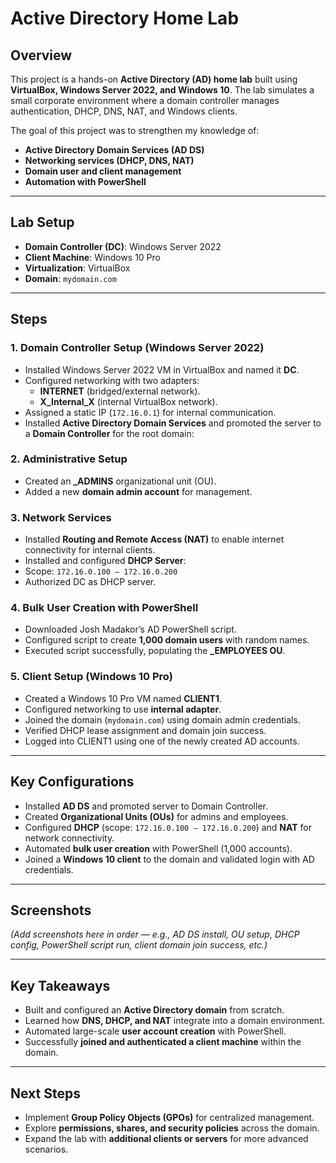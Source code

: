 # Active Directory Home Lab  

## Overview  
This project is a hands-on **Active Directory (AD) home lab** built using **VirtualBox, Windows Server 2022, and Windows 10**. The lab simulates a small corporate environment where a domain controller manages authentication, DHCP, DNS, NAT, and Windows clients.  

The goal of this project was to strengthen my knowledge of:  
- **Active Directory Domain Services (AD DS)**  
- **Networking services (DHCP, DNS, NAT)**  
- **Domain user and client management**  
- **Automation with PowerShell**  

---

## Lab Setup  
- **Domain Controller (DC)**: Windows Server 2022  
- **Client Machine**: Windows 10 Pro  
- **Virtualization**: VirtualBox  
- **Domain**: `mydomain.com`  

---

## Steps  

### 1. Domain Controller Setup (Windows Server 2022)  
- Installed Windows Server 2022 VM in VirtualBox and named it **DC**.  
- Configured networking with two adapters:  
  - **INTERNET** (bridged/external network).  
  - **X_Internal_X** (internal VirtualBox network).  
- Assigned a static IP (`172.16.0.1`) for internal communication.  
- Installed **Active Directory Domain Services** and promoted the server to a **Domain Controller** for the root domain:  

### 2. Administrative Setup  
- Created an **_ADMINS** organizational unit (OU).  
- Added a new **domain admin account** for management.  

### 3. Network Services  
- Installed **Routing and Remote Access (NAT)** to enable internet connectivity for internal clients.  
- Installed and configured **DHCP Server**:  
- Scope: `172.16.0.100 – 172.16.0.200`  
- Authorized DC as DHCP server.  

### 4. Bulk User Creation with PowerShell  
- Downloaded Josh Madakor’s AD PowerShell script.  
- Configured script to create **1,000 domain users** with random names.  
- Executed script successfully, populating the **_EMPLOYEES OU**.  

### 5. Client Setup (Windows 10 Pro)  
- Created a Windows 10 Pro VM named **CLIENT1**.  
- Configured networking to use **internal adapter**.  
- Joined the domain (`mydomain.com`) using domain admin credentials.  
- Verified DHCP lease assignment and domain join success.  
- Logged into CLIENT1 using one of the newly created AD accounts.  

---

## Key Configurations  
- Installed **AD DS** and promoted server to Domain Controller.  
- Created **Organizational Units (OUs)** for admins and employees.  
- Configured **DHCP** (scope: `172.16.0.100 – 172.16.0.200`) and **NAT** for network connectivity.  
- Automated **bulk user creation** with PowerShell (1,000 accounts).  
- Joined a **Windows 10 client** to the domain and validated login with AD credentials.  

---

## Screenshots  
*(Add screenshots here in order — e.g., AD DS install, OU setup, DHCP config, PowerShell script run, client domain join success, etc.)*  

---

## Key Takeaways  
- Built and configured an **Active Directory domain** from scratch.  
- Learned how **DNS, DHCP, and NAT** integrate into a domain environment.  
- Automated large-scale **user account creation** with PowerShell.  
- Successfully **joined and authenticated a client machine** within the domain.  

---

## Next Steps  
- Implement **Group Policy Objects (GPOs)** for centralized management.  
- Explore **permissions, shares, and security policies** across the domain.  
- Expand the lab with **additional clients or servers** for more advanced scenarios.  
